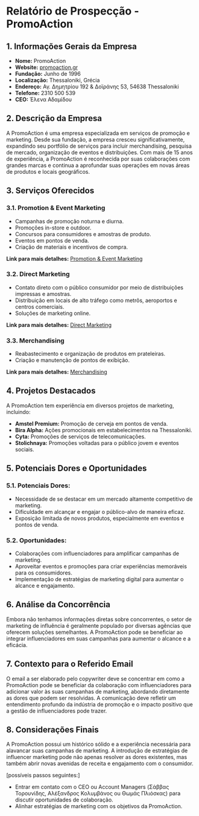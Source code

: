# Relatório de Prospecção - PromoAction

## 1. Informações Gerais da Empresa
- **Nome:** PromoAction
- **Website:** [promoaction.gr](http://www.promoaction.gr)
- **Fundação:** Junho de 1996
- **Localização:** Thessaloniki, Grécia
- **Endereço:** Αγ. Δημητρίου 192 & Δοϊράνης 53, 54638 Thessaloniki
- **Telefone:** 2310 500 539
- **CEO:** Έλενα Αδαμίδου

## 2. Descrição da Empresa
A PromoAction é uma empresa especializada em serviços de promoção e marketing. Desde sua fundação, a empresa cresceu significativamente, expandindo seu portfólio de serviços para incluir merchandising, pesquisa de mercado, organização de eventos e distribuições. Com mais de 15 anos de experiência, a PromoAction é reconhecida por suas colaborações com grandes marcas e continua a aprofundar suas operações em novas áreas de produtos e locais geográficos.

## 3. Serviços Oferecidos
### 3.1. Promotion & Event Marketing
- Campanhas de promoção noturna e diurna.
- Promoções in-store e outdoor.
- Concursos para consumidores e amostras de produto.
- Eventos em pontos de venda.
- Criação de materiais e incentivos de compra.

**Link para mais detalhes:** [Promotion & Event Marketing](https://promoaction.gr/service/promotion-event-marketing)

### 3.2. Direct Marketing
- Contato direto com o público consumidor por meio de distribuições impressas e amostras.
- Distribuição em locais de alto tráfego como metrôs, aeroportos e centros comerciais.
- Soluções de marketing online.

**Link para mais detalhes:** [Direct Marketing](https://promoaction.gr/service/direct-marketing)

### 3.3. Merchandising
- Reabastecimento e organização de produtos em prateleiras.
- Criação e manutenção de pontos de exibição.

**Link para mais detalhes:** [Merchandising](https://promoaction.gr/service/merchandising)

## 4. Projetos Destacados
A PromoAction tem experiência em diversos projetos de marketing, incluindo:

- **Amstel Premium:** Promoção de cerveja em pontos de venda.
- **Bira Alpha:** Ações promocionais em estabelecimentos na Thessaloniki.
- **Cyta:** Promoções de serviços de telecomunicações.
- **Stolichnaya:** Promoções voltadas para o público jovem e eventos sociais.

## 5. Potenciais Dores e Oportunidades
### 5.1. Potenciais Dores:
- Necessidade de se destacar em um mercado altamente competitivo de marketing.
- Dificuldade em alcançar e engajar o público-alvo de maneira eficaz.
- Exposição limitada de novos produtos, especialmente em eventos e pontos de venda.

### 5.2. Oportunidades:
- Colaborações com influenciadores para amplificar campanhas de marketing.
- Aproveitar eventos e promoções para criar experiências memoráveis para os consumidores.
- Implementação de estratégias de marketing digital para aumentar o alcance e engajamento.

## 6. Análise da Concorrência
Embora não tenhamos informações diretas sobre concorrentes, o setor de marketing de influência é geralmente populado por diversas agências que oferecem soluções semelhantes. A PromoAction pode se beneficiar ao integrar influenciadores em suas campanhas para aumentar o alcance e a eficácia.

## 7. Contexto para o Referido Email
O email a ser elaborado pelo copywriter deve se concentrar em como a PromoAction pode se beneficiar da colaboração com influenciadores para adicionar valor às suas campanhas de marketing, abordando diretamente as dores que podem ser resolvidas. A comunicação deve refletir um entendimento profundo da indústria de promoção e o impacto positivo que a gestão de influenciadores pode trazer.

## 8. Considerações Finais
A PromoAction possui um histórico sólido e a experiência necessária para alavancar suas campanhas de marketing. A introdução de estratégias de influencer marketing pode não apenas resolver as dores existentes, mas também abrir novas avenidas de receita e engajamento com o consumidor. 

[possíveis passos seguintes:]
- Entrar em contato com o CEO ou Account Managers (Σάββας Τορουνίδης, Αλέξανδρος Κολυμβάνος ou Θωμάς Πλιόσκας) para discutir oportunidades de colaboração.
- Alinhar estratégias de marketing com os objetivos da PromoAction.